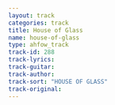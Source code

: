 ```yaml
---
layout: track
categories: track
title: House of Glass
name: house-of-glass
type: ahfow_track
track-id: 288
track-lyrics: 
track-guitar: 
track-author: 
track-sort: "HOUSE OF GLASS"
track-original: 
---
```

